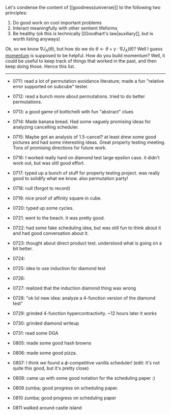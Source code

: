 Let's condense the content of [[goodness(universe)]] to the following two principles: 
1. Do good work on cool important problems
2. Interact meaningfully with other sentient lifeforms
3. Be healthy (ok this is technically [[Goodhart's law|auxiliary]], but is worth listing anyways)

Ok, so we know $\nabla J_A(\theta)$, but how do we do $\theta \gets \theta + \gamma \cdot \nabla J_A(\theta)$?
Well I guess [momentum](https://optimization.cbe.cornell.edu/index.php?title=Momentum) is supposed to be helpful. How do you build momentum? 
Well, it could be useful to keep track of things that worked in the past, and then keep doing those. Hence this list. 

---

- 0711: read a lot of permutation avoidance literature; made a fun "relative error supported on subcube" tester. 
- 0712: read a bunch more about permutations. tried to do better permutations. 
- 0713: a good game of bottichelli with fun "abstract" clues
- 0714: Made banana bread. Had some vaguely promising ideas for analyzing cancelling scheduler. 
- 0715: Maybe got an analysis of 1.5-cancel? at least drew some good pictures and had some interesting ideas. Great property testing meeting. Tons of promising directions for future work.
- 0716: I worked really hard on diamond test large epsilon case. it didn't work out, but was still good effort. 
- 0717: typed up a bunch of stuff for property testing project. was really good to solidify what we know. also permutation party!
- 0718: null (forgot to record)
- 0719: nice proof of affinity square in cube.
- 0720: typed up some cycles. 
- 0721: went to the beach. it was pretty good. 
- 0722: had some fake scheduling idea, but was still fun to think about it and had good conversation about it. 
- 0723: thought about direct product test. understood what is going on a bit better. 
- 0724:
- 0725: idea to use induction for diamond test
- 0726:
- 0727: realized that the induction diamond thing was wrong
- 0728: "ok lol new idea: analyze a 4-function version of the diamond test"
- 0729: grinded 4-function hypercontractivity. ~12 hours later it works
- 0730: grinded diamond writeup 
- 0731: read some DGA

- 0805: made some good hash browns 
- 0806: made some good pizza.
- 0807: I think we found a $\phi$-competitive vanilla scheduler! (edit: it's not quite this good, but it's pretty close)
- 0808: came up with some good notation for the scheduling paper :) 
- 0809 zumba; good progress on scheduling paper.
- 0810 zumba; good progress on scheduling paper
- 0811 walked around castle island
